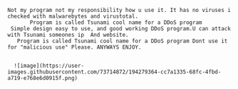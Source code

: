    Not my program not my responsibility how u use it. It has no viruses i checked with malwarebytes and virustotal.
           Program is called Tsunami cool name for a DDoS program
     Simple design easy to use, and good working DDoS program.U can attack with Tsunami someones ip  And website.
       Program is called Tsunami cool name for a DDoS program Dont use it for "malicious use" Please. ANYWAYS ENJOY.
         
                                            
      ![image](https://user-images.githubusercontent.com/73714872/194279364-cc7a1335-68fc-4fbd-a719-e768e6d0915f.png)
     
                                                                    

                                               
                       

 



















